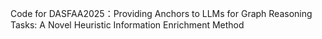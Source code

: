 Code for DASFAA2025：Providing Anchors to LLMs for Graph Reasoning Tasks: A Novel Heuristic Information Enrichment Method
